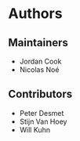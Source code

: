 # Authors

## Maintainers

* Jordan Cook
* Nicolas Noé

## Contributors

* Peter Desmet
* Stijn Van Hoey
* Will Kuhn
